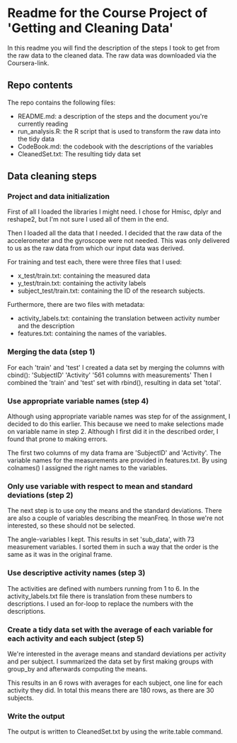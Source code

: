 # Readme for the Course Project of 'Getting and Cleaning Data'

In this readme you will find the description of the steps I took to get from the raw data to the cleaned data. The raw data was downloaded via the Coursera-link.

## Repo contents
The repo contains the following files:
- README.md: a description of the steps and the document you're currently reading
- run_analysis.R: the R script that is used to transform the raw data into the tidy data
- CodeBook.md: the codebook with the descriptions of the variables
- CleanedSet.txt: The resulting tidy data set

## Data cleaning steps

### Project and data initialization
First of all I loaded the libraries I might need. I chose for Hmisc, dplyr and reshape2, but I'm not sure I used all of them in the end.

Then I loaded all the data that I needed. I decided that the raw data of the accelerometer and the gyroscope were not needed. This was only delivered to us as the raw data from which our input data was derived.

For training and test each, there were three files that I used:
- x_test/train.txt: containing the measured data
- y_test/train.txt: containing the activity labels
- subject_test/train.txt: containing the ID of the research subjects.

Furthermore, there are two files with metadata:
- activity_labels.txt: containing the translation between activity number and the description
- features.txt: containing the names of the variables.

### Merging the data (step 1)
For each 'train' and 'test' I created a data set by merging the columns with cbind():
'SubjectID'      'Activity'      '561 columns with measurements'
Then I combined the 'train' and 'test' set with rbind(), resulting in data set 'total'.

### Use appropriate variable names (step 4)
Although using appropriate variable names was step for of the assignment, I decided to do this earlier. This because we need to make selections made on variable name in step 2. Although I first did it in the described order, I found that prone to making errors.

The first two columns of my data frama are 'SubjectID' and 'Activity'.  The variable names for the measurements are provided in features.txt. By using colnames() I assigned the right names to the variables.

### Only use variable with respect to mean and standard deviations (step 2)
The next step is to use ony the means and the standard deviations. There are also a couple of variables describing the meanFreq. In those we're not interested, so these should not be selected.

The angle-variables I kept. This results in set 'sub_data', with 73 measurement variables. I sorted them in such a way that the order is the same as it was in the original frame.

### Use descriptive activity names (step 3)
The activities are defined with numbers running from 1 to 6. In the activity_labels.txt file there is translation from these numbers to descriptions. I used an for-loop to replace the numbers with the descriptions.

### Create a tidy data set with the average of each variable for each activity and each subject (step 5)
We're interested in the average means and standard deviations per activity and per subject. I summarized the data set by first making groups with group_by and afterwards computing the means.

This results in an 6 rows with averages for each subject, one line for each activity they did. In total this means there are 180 rows, as there are 30 subjects.

### Write the output
The output is written to CleanedSet.txt by using the write.table command.